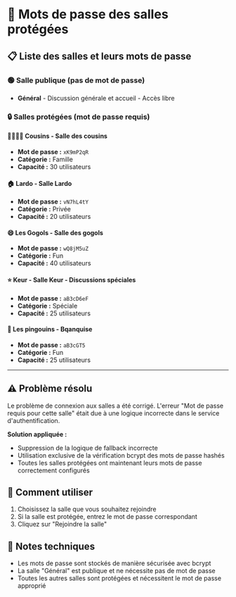# 🔐 Mots de passe des salles protégées

## 📋 Liste des salles et leurs mots de passe

### 🟢 Salle publique (pas de mot de passe)
- **Général** - Discussion générale et accueil - Accès libre

### 🔒 Salles protégées (mot de passe requis)

#### 👨‍👩‍👧‍👦 **Cousins** - Salle des cousins
- **Mot de passe :** `xK9mP2qR`
- **Catégorie :** Famille
- **Capacité :** 30 utilisateurs

#### 🏠 **Lardo** - Salle Lardo  
- **Mot de passe :** `vN7hL4tY`
- **Catégorie :** Privée
- **Capacité :** 20 utilisateurs

#### 😄 **Les Gogols** - Salle des gogols
- **Mot de passe :** `wQ8jM5uZ`
- **Catégorie :** Fun
- **Capacité :** 40 utilisateurs

#### ⭐ **Keur** - Salle Keur - Discussions spéciales
- **Mot de passe :** `aB3cD6eF`
- **Catégorie :** Spéciale
- **Capacité :** 25 utilisateurs

#### 🐧 **Les pingouins** - Bqanquise
- **Mot de passe :** `aB3cGT5`
- **Catégorie :** Fun
- **Capacité :** 25 utilisateurs

---

## ⚠️ Problème résolu

Le problème de connexion aux salles a été corrigé. L'erreur "Mot de passe requis pour cette salle" était due à une logique incorrecte dans le service d'authentification.

**Solution appliquée :**
- Suppression de la logique de fallback incorrecte
- Utilisation exclusive de la vérification bcrypt des mots de passe hashés
- Toutes les salles protégées ont maintenant leurs mots de passe correctement configurés

## 🔧 Comment utiliser

1. Choisissez la salle que vous souhaitez rejoindre
2. Si la salle est protégée, entrez le mot de passe correspondant
3. Cliquez sur "Rejoindre la salle"

## 📝 Notes techniques

- Les mots de passe sont stockés de manière sécurisée avec bcrypt
- La salle "Général" est publique et ne nécessite pas de mot de passe
- Toutes les autres salles sont protégées et nécessitent le mot de passe approprié

